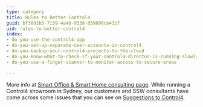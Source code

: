 ```yaml
---
type: category
title: Rules to Better Control4
guid: bf36d1b3-7139-4a48-9338-859890ce431f
uid: rules-to-better-control4
index:
- do-you-use-the-control4-app
- do-you-set-up-separate-user-accounts-in-control4
- do-you-backup-your-control4-projects-to-the-cloud
- do-you-know-what-to-check-if-your-control4-director-is-running-slowly
- do-you-use-a-finger-scanner-to-monitor-access-to-secure-areas

---
```

<p>More info at <a href="https&#58;//www.ssw.com.au/ssw/Consulting/Smart-Office-and-Smart-Home.aspx">Smart&#160;Office &amp; Smart Home consulting page</a>. ​While running a Control4 showroom in Sydney, our customers and SSW consultants have come across some issues that you can see on <a href="https&#58;//bettersoftwaresuggestions.com/category/control4/">Suggestions to Control4</a>.&#160;<br></p>
<p>​​<br><br></p>

